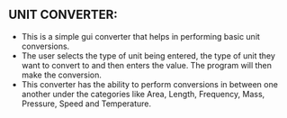 ## UNIT CONVERTER: 
-	This is a simple gui converter that helps in performing basic unit conversions.
-	The user selects the type of unit being entered, the type of unit they want to convert to and then enters the value. The program will then make the conversion.
-	This converter has the ability to perform conversions in between one another under the categories like Area, Length, Frequency, Mass, Pressure, Speed and Temperature. 

